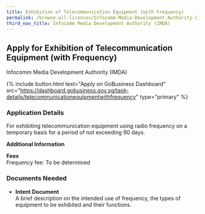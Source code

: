```yaml
---
title: Exhibition of Telecommunication Equipment (with Frequency)
permalink: /browse-all-licences/Infocomm-Media-Development-Authority-(IMDA)/Exhibition-of-Telecommunication-Equipment-(with-Frequency)
third_nav_title: Infocomm Media Development Authority (IMDA)
---
```


## Apply for Exhibition of Telecommunication Equipment (with Frequency)

Infocomm Media Development Authority (IMDA)

{% include button.html text="Apply on GoBusiness Dashboard" src="https://dashboard.gobusiness.gov.sg/task-details/telecommunicationequipmentwithfrequency" type="primary" %}

<H3>Application Details</H3>

<p>For exhibiting telecommunication equipment using radio frequency on a temporary basis for a period of not exceeding 90 days.</p>

<strong>Additional Information</strong>

<p>
    <strong>Fees</strong>
    <br>Frequency fee: To be determined
</p>

<H3>Documents Needed</H3>

<ul>
    <li>
        <strong>Intent Document</strong>
        <br>A brief description on the intended use of frequency, the types of equipment to be exhibited and their functions.
    </li>
</ul>
